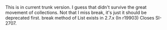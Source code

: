This is in current trunk version. I guess that didn't survive the great movement of collections. Not that I miss break, it's just it should be deprecated first.
break method of List exists in 2.7.x
(In r19903) Closes SI-2707.
